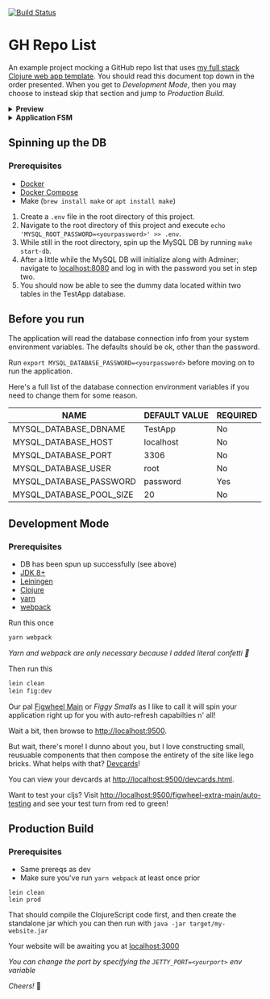 [![Build Status](https://travis-ci.org/sansarip/gh-repo-list.svg?branch=master)](https://travis-ci.org/sansarip/gh-repo-list)
# GH Repo List

An example project mocking a GitHub repo list that uses [my full stack Clojure web app template](https://github.com/sansarip/yet-another-clojure-web-app-template). You should read this document top down in the order presented. When you get to _Development Mode_, then you may choose to instead skip that section and jump to _Production Build_.

<details>
  <summary><b>Preview</b></summary>
  <img src=https://i.gyazo.com/400ded5884c15d1516583d5696aaa354.png></img>
</details>

<details>
  <summary><b>Application FSM</b></summary>
  <img src=https://i.gyazo.com/e72bf813e54c265f5ab68c814666f95a.jpg></img>
  <p>where</p>
  <p>t = template</p>
  <p>r = repositories</p>
</details>

## Spinning up the DB

### Prerequisites
* [Docker](https://www.docker.com/get-started)
* [Docker Compose](https://docs.docker.com/compose/gettingstarted/)
* Make (`brew install make` or `apt install make`)

1. Create a `.env` file in the root directory of this project.
2. Navigate to the root directory of this project and execute `echo 'MYSQL_ROOT_PASSWORD=<yourpassword>' >> .env`.
3. While still in the root directory, spin up the MySQL DB by running `make start-db`.
4. After a little while the MySQL DB will initialize along with Adminer; navigate to [localhost:8080](localhost:8080) and log in with the password you set in step two.
5. You should now be able to see the dummy data located within two tables in the TestApp database.

## Before you run

The application will read the database connection info from your system environment variables. The defaults should be ok, other than the password. 

Run `export MYSQL_DATABASE_PASSWORD=<yourpassword>` before moving on to run the application.

Here's a full list of the database connection environment variables if you need to change them for some reason.

| NAME                     | DEFAULT VALUE | REQUIRED |
|--------------------------|---------------|----------|
| MYSQL_DATABASE_DBNAME    | TestApp       | No       |
| MYSQL_DATABASE_HOST      | localhost     | No       |
| MYSQL_DATABASE_PORT      | 3306          | No       |
| MYSQL_DATABASE_USER      | root          | No       |
| MYSQL_DATABASE_PASSWORD  | password      | Yes      |
| MYSQL_DATABASE_POOL_SIZE | 20            | No       |

## Development Mode

### Prerequisites
* DB has been spun up successfully (see above)
* [JDK 8+](https://www.oracle.com/technetwork/java/javase/downloads/index.html)
* [Leiningen](https://leiningen.org/)
* [Clojure](https://clojure.org/guides/getting_started)
* [yarn](https://yarnpkg.com/lang/en/docs/install/#mac-stable)
* [webpack](https://yarnpkg.com/lang/en/docs/install/#mac-stable)

Run this once
```bash
yarn webpack
```

_Yarn and webpack are only necessary because I added literal confetti :tada:_

Then run this
```bash
lein clean
lein fig:dev
```

Our pal [Figwheel Main](https://figwheel.org/) or *Figgy Smalls* as I like to call it will spin your application right up for you with auto-refresh capabilties n' all!

Wait a bit, then browse to [http://localhost:9500](http://localhost:9500).

But wait, there's more! I dunno about you, but I love constructing small, reusuable components that then compose the entirety of the site like lego bricks. What helps with that? [Devcards](https://github.com/bhauman/devcards)!

You can view your devcards at [http://localhost:9500/devcards.html](http://localhost:9500/devcards.html).

Want to test your cljs? Visit [http://localhost:9500/figwheel-extra-main/auto-testing](http://localhost:9500/figwheel-extra-main/auto-testing) and see your test turn from red to green!

## Production Build

### Prerequisites

* Same prereqs as dev 
* Make sure you've run `yarn webpack` at least once prior

```
lein clean
lein prod
```

That should compile the ClojureScript code first, and then create the standalone jar which you can then run with `java -jar target/my-website.jar`

Your website will be awaiting you at [localhost:3000](localhost:3000)

_You can change the port by specifying the `JETTY_PORT=<yourport>` env variable_
 
*Cheers!* :beers:

